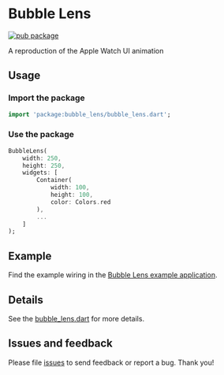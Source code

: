 # Bubble Lens
[![pub package](https://img.shields.io/pub/v/dart_jsonwebtoken.svg)](https://pub.dev/packages/bubble_lens)

A reproduction of the Apple Watch UI animation

## Usage

### Import the package
```dart
import 'package:bubble_lens/bubble_lens.dart';
```

### Use the package

```dart
BubbleLens(
    width: 250,
    height: 250,
    widgets: [
        Container(
            width: 100,
            height: 100,
            color: Colors.red
        ),
        ...
    ]
);
```

## Example

Find the example wiring in the [Bubble Lens example application](https://github.com/nbrucker/bubble_lens/tree/main/example/lib/main.dart).

## Details

See the [bubble_lens.dart](https://github.com/nbrucker/bubble_lens/blob/main/bubble_lens.dart) for more details.

## Issues and feedback

Please file [issues](https://github.com/nbrucker/bubble_lens/issues/new)
to send feedback or report a bug. Thank you!
